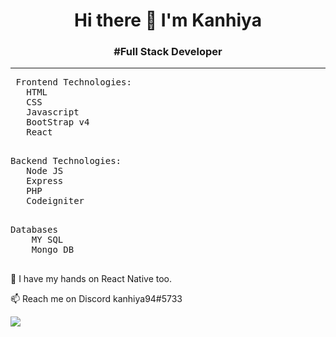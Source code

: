 <h1 align="center">Hi there 👋 I'm Kanhiya</h1> 
<h3 align="center"> #Full Stack Developer</h3> 
<hr>
  
  <pre> Frontend Technologies:
   HTML
   CSS 
   Javascript
   BootStrap v4
   React
  </pre>
    
  <pre>Backend Technologies:
   Node JS
   Express
   PHP
   Codeigniter
   </pre>
    
  <pre>Databases
    MY SQL
    Mongo DB
   </pre>

🌱 I have my hands on React Native too.

📫 Reach me on Discord kanhiya94#5733


![](https://github-readme-stats.vercel.app/api?username=kanhiya94&show_icons=true&theme=great-gatsby&hide=stars&border_radius=6&count_private=true)


